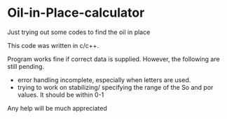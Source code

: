 # Oil-in-Place-calculator
Just trying out some codes to find the oil in place

This code was written in c/c++.

Program works fine if correct data is supplied. However, the following are still pending.

- error handling incomplete, especially when letters are used.
- trying to work on stabilizing/ specifying the range of the So and por values. It should be within 0-1 

Any help will be much appreciated
